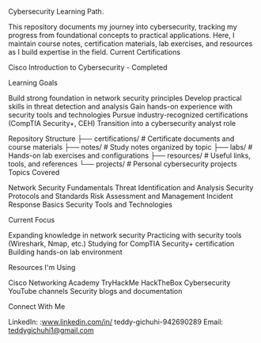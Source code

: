 Cybersecurity Learning Path.

This repository documents my journey into cybersecurity, tracking my progress from foundational concepts to practical applications. Here, I maintain course notes, certification materials, lab exercises, and resources as I build expertise in the field.
Current Certifications

Cisco Introduction to Cybersecurity - Completed

Learning Goals

Build strong foundation in network security principles
Develop practical skills in threat detection and analysis
Gain hands-on experience with security tools and technologies
Pursue industry-recognized certifications (CompTIA Security+, CEH)
Transition into a cybersecurity analyst role

Repository Structure
├── certifications/          # Certificate documents and course materials
├── notes/                   # Study notes organized by topic
├── labs/                    # Hands-on lab exercises and configurations
├── resources/               # Useful links, tools, and references
└── projects/                # Personal cybersecurity projects
Topics Covered

Network Security Fundamentals
Threat Identification and Analysis
Security Protocols and Standards
Risk Assessment and Management
Incident Response Basics
Security Tools and Technologies

Current Focus

Expanding knowledge in network security
Practicing with security tools (Wireshark, Nmap, etc.)
Studying for CompTIA Security+ certification
Building hands-on lab environment

Resources I'm Using

Cisco Networking Academy
TryHackMe
HackTheBox
Cybersecurity YouTube channels
Security blogs and documentation

Connect With Me


LinkedIn: :www.linkedin.com/in/
teddy-gichuhi-942690289
Email: teddygichuhi1@gmail.com
